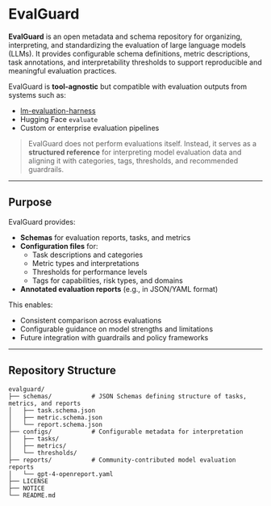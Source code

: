 # EvalGuard

**EvalGuard** is an open metadata and schema repository for organizing, interpreting, and standardizing the evaluation of large language models (LLMs). It provides configurable schema definitions, metric descriptions, task annotations, and interpretability thresholds to support reproducible and meaningful evaluation practices.

EvalGuard is **tool-agnostic** but compatible with evaluation outputs from systems such as:
- [lm-evaluation-harness](https://github.com/EleutherAI/lm-evaluation-harness)
- Hugging Face `evaluate`
- Custom or enterprise evaluation pipelines

> EvalGuard does not perform evaluations itself. Instead, it serves as a **structured reference** for interpreting model evaluation data and aligning it with categories, tags, thresholds, and recommended guardrails.

---

## Purpose

EvalGuard provides:

- **Schemas** for evaluation reports, tasks, and metrics
- **Configuration files** for:
  - Task descriptions and categories
  - Metric types and interpretations
  - Thresholds for performance levels
  - Tags for capabilities, risk types, and domains
- **Annotated evaluation reports** (e.g., in JSON/YAML format)

This enables:
- Consistent comparison across evaluations
- Configurable guidance on model strengths and limitations
- Future integration with guardrails and policy frameworks

---

## Repository Structure

```text
evalguard/
├── schemas/           # JSON Schemas defining structure of tasks, metrics, and reports
│   ├── task.schema.json
│   ├── metric.schema.json
│   └── report.schema.json
├── configs/           # Configurable metadata for interpretation
│   ├── tasks/
│   ├── metrics/
│   └── thresholds/
├── reports/           # Community-contributed model evaluation reports
│   └── gpt-4-openreport.yaml
├── LICENSE
├── NOTICE
└── README.md
